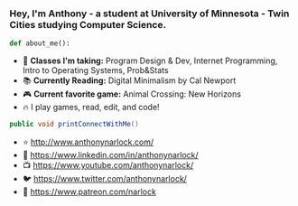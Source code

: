 ### Hey, I'm Anthony - a student at University of Minnesota - Twin Cities studying Computer Science.

```python
def about_me():
```
- 📓 <b>Classes I'm taking:</b> Program Design & Dev, Internet Programming, Intro to Operating Systems, Prob&Stats
- 📚 <b>Currently Reading:</b> Digital Minimalism by Cal Newport
- 🎮 <b>Current favorite game:</b> Animal Crossing: New Horizons
- 🔥 I play games, read, edit, and code!

```java
public void printConnectWithMe()
```
- ⭐️ http://www.anthonynarlock.com/
- 📲 https://www.linkedin.com/in/anthonynarlock/
- 📺 https://www.youtube.com/anthonynarlock/
- 🐦 https://www.twitter.com/anthonynarlock/
- 🚀 https://www.patreon.com/narlock
